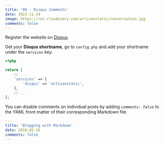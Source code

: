 ```yaml
---
title: '06 - Disqus Comments'
date: 2021-11-24
image: https://res.cloudinary.com/artisanstatic/conversation.jpg
comments: false
---
```

Register the website on [Disqus](https://disqus.com/profile/signup).

Get your **Disqus shortname**, go to `config.php` and add your shortname under the `services` key.

```php
<?php

return [
    // ...
    'services' => [
        'disqus' => 'artisanstatic',
    ],
    // ...
];
```

You can disable comments on individual posts by adding `comments: false` to the YAML front matter of their corresponding Markdown file.

```yaml
---
title: 'Blogging with Markdown'
date: 2018-02-16
comments: false
---
```
